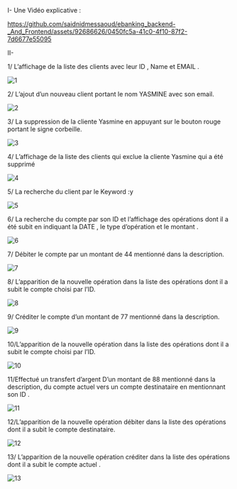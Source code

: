I- Une Vidéo explicative :

https://github.com/saidnidmessaoud/ebanking_backend-_And_Frontend/assets/92686626/0450fc5a-41c0-4f10-87f2-7d6677e55095

II-

1/ L’affichage de la liste des clients avec leur ID , Name et EMAIL .

![1](https://github.com/saidnidmessaoud/ebanking_backend-_And_Frontend/assets/92686626/0f4b0a2e-eed8-4632-8efb-0054569687ec)

2/ L’ajout d’un nouveau client portant le nom YASMINE avec son email.

![2](https://github.com/saidnidmessaoud/ebanking_backend-_And_Frontend/assets/92686626/00e3cfff-ae0d-4a6d-9ec7-127945a6722b)

3/ La suppression de la cliente Yasmine en appuyant sur le bouton rouge portant le signe corbeille.

![3](https://github.com/saidnidmessaoud/ebanking_backend-_And_Frontend/assets/92686626/6ab9ae20-594f-4af1-a045-3ea3d84fbd78)

4/ L’affichage de la liste des clients qui exclue la cliente Yasmine qui a été supprimé

![4](https://github.com/saidnidmessaoud/ebanking_backend-_And_Frontend/assets/92686626/c9113a53-2025-4ac5-8a3d-eae694b727ac)

5/ La recherche du client par le Keyword :y

![5](https://github.com/saidnidmessaoud/ebanking_backend-_And_Frontend/assets/92686626/da20d5b0-a69f-4174-8ead-14d808edc326)

6/ La recherche du compte par son ID et l’affichage des opérations dont il a été subit en indiquant la DATE , le type d’opération et le montant .

![6](https://github.com/saidnidmessaoud/ebanking_backend-_And_Frontend/assets/92686626/a29961bc-0b3e-4f2e-8deb-91d693fca0e1)

7/ Débiter le compte par un montant de 44 mentionné dans la description.

![7](https://github.com/saidnidmessaoud/ebanking_backend-_And_Frontend/assets/92686626/17d94a34-c702-4047-9511-ec82935d378d)

8/ L’apparition de la nouvelle opération dans la liste des opérations dont il a subit le compte choisi par l’ID.

![8](https://github.com/saidnidmessaoud/ebanking_backend-_And_Frontend/assets/92686626/365ca7b9-69ce-4924-a2c8-a4bbafbb1f63)

9/ Créditer le compte d’un montant de 77 mentionné dans la description.

![9](https://github.com/saidnidmessaoud/ebanking_backend-_And_Frontend/assets/92686626/c6d76154-d4ad-4cc3-8100-02d6defe368e)

10/L’apparition de la nouvelle opération dans la liste des opérations dont il a subit le compte choisi par l’ID.

![10](https://github.com/saidnidmessaoud/ebanking_backend-_And_Frontend/assets/92686626/f65da60d-042d-41b3-b624-3f7c7a163bd5)

11/Effectué un transfert d’argent D’un montant de 88 mentionné dans la description, du compte actuel vers un compte destinataire en mentionnant son ID .

![11](https://github.com/saidnidmessaoud/ebanking_backend-_And_Frontend/assets/92686626/f67c1636-ab48-4e96-98cb-8cc73238dca9)

12/L’apparition de la nouvelle opération débiter dans la liste des opérations dont il a subit le compte destinataire.

![12](https://github.com/saidnidmessaoud/ebanking_backend-_And_Frontend/assets/92686626/c5707d87-3ad1-4ba0-91cb-fa4371b9c927)

13/ L’apparition de la nouvelle opération créditer dans la liste des opérations dont il a subit le compte actuel .

![13](https://github.com/saidnidmessaoud/ebanking_backend-_And_Frontend/assets/92686626/96a693ee-04ff-4397-a103-835005c4f0fb)




